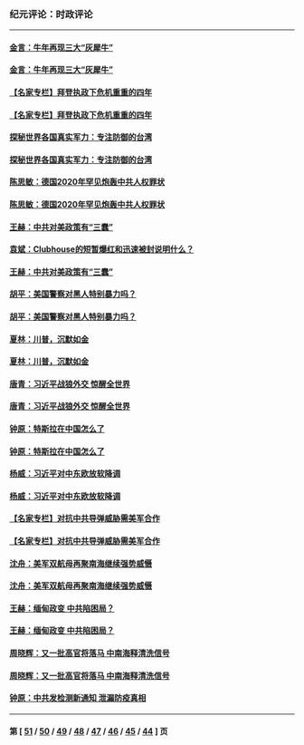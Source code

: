 ### 纪元评论：时政评论
---
#### [金言：牛年再现三大“灰犀牛”](../../pages/nsc1025/n12745416.md) 
#### [金言：牛年再现三大“灰犀牛”](../../pages/nsc1025/n12745416.md) 
#### [【名家专栏】拜登执政下危机重重的四年](../../pages/nsc1025/n12745051.md) 
#### [【名家专栏】拜登执政下危机重重的四年](../../pages/nsc1025/n12745051.md) 
#### [探秘世界各国真实军力：专注防御的台湾](../../pages/nsc1025/n12743930.md) 
#### [探秘世界各国真实军力：专注防御的台湾](../../pages/nsc1025/n12743930.md) 
#### [陈思敏：德国2020年罕见炮轰中共人权罪状](../../pages/nsc1025/n12744891.md) 
#### [陈思敏：德国2020年罕见炮轰中共人权罪状](../../pages/nsc1025/n12744891.md) 
#### [王赫：中共对美政策有“三蠢”](../../pages/nsc1025/n12744759.md) 
#### [袁斌：Clubhouse的短暂爆红和迅速被封说明什么？](../../pages/nsc1025/n12744839.md) 
#### [王赫：中共对美政策有“三蠢”](../../pages/nsc1025/n12744759.md) 
#### [胡平：美国警察对黑人特别暴力吗？](../../pages/nsc1025/n12744697.md) 
#### [胡平：美国警察对黑人特别暴力吗？](../../pages/nsc1025/n12744697.md) 
#### [夏林：川普，沉默如金](../../pages/nsc1025/n12744145.md) 
#### [夏林：川普，沉默如金](../../pages/nsc1025/n12744145.md) 
#### [唐青：习近平战狼外交 惊醒全世界](../../pages/nsc1025/n12743719.md) 
#### [唐青：习近平战狼外交 惊醒全世界](../../pages/nsc1025/n12743719.md) 
#### [钟原：特斯拉在中国怎么了](../../pages/nsc1025/n12743548.md) 
#### [钟原：特斯拉在中国怎么了](../../pages/nsc1025/n12743548.md) 
#### [杨威：习近平对中东欧放软降调](../../pages/nsc1025/n12743268.md) 
#### [杨威：习近平对中东欧放软降调](../../pages/nsc1025/n12743268.md) 
#### [【名家专栏】对抗中共导弹威胁需美军合作](../../pages/nsc1025/n12743544.md) 
#### [【名家专栏】对抗中共导弹威胁需美军合作](../../pages/nsc1025/n12743544.md) 
#### [沈舟：美军双航母再聚南海继续强势威慑](../../pages/nsc1025/n12743220.md) 
#### [沈舟：美军双航母再聚南海继续强势威慑](../../pages/nsc1025/n12743220.md) 
#### [王赫：缅甸政变 中共陷困局？](../../pages/nsc1025/n12741876.md) 
#### [王赫：缅甸政变 中共陷困局？](../../pages/nsc1025/n12741876.md) 
#### [周晓辉：又一批高官将落马 中南海释清洗信号](../../pages/nsc1025/n12741470.md) 
#### [周晓辉：又一批高官将落马 中南海释清洗信号](../../pages/nsc1025/n12741470.md) 
#### [钟原：中共发检测新通知 泄漏防疫真相](../../pages/nsc1025/n12741326.md) 

---
#### 第 [ [51](./51.md) / [50](./50.md) / [49](./49.md) / [48](./48.md) / [47](./47.md) / [46](./46.md) / [45](./45.md) / [44](./44.md) ] 页
